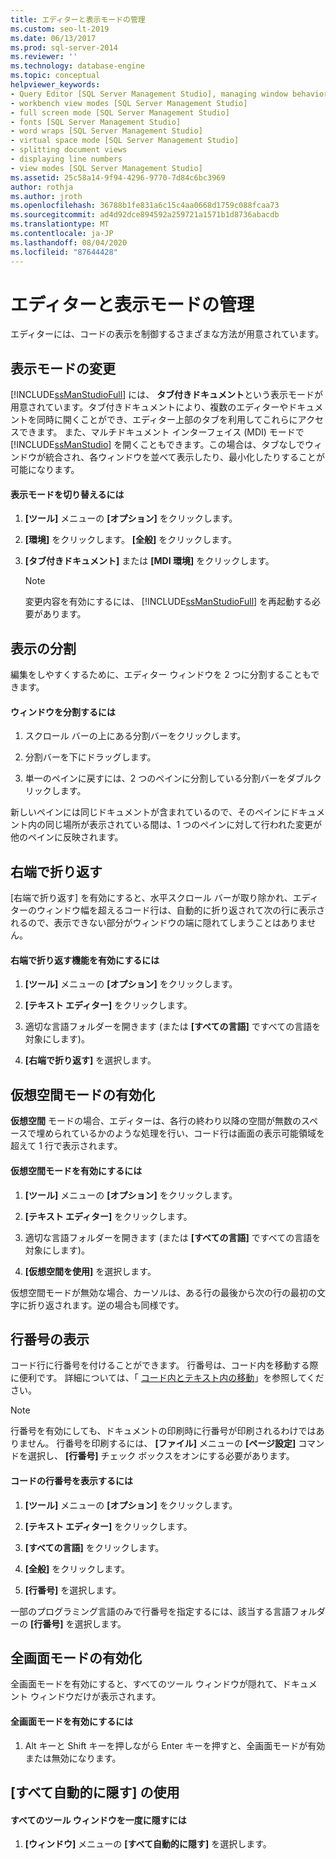 ```yaml
---
title: エディターと表示モードの管理
ms.custom: seo-lt-2019
ms.date: 06/13/2017
ms.prod: sql-server-2014
ms.reviewer: ''
ms.technology: database-engine
ms.topic: conceptual
helpviewer_keywords:
- Query Editor [SQL Server Management Studio], managing window behavior
- workbench view modes [SQL Server Management Studio]
- full screen mode [SQL Server Management Studio]
- fonts [SQL Server Management Studio]
- word wraps [SQL Server Management Studio]
- virtual space mode [SQL Server Management Studio]
- splitting document views
- displaying line numbers
- view modes [SQL Server Management Studio]
ms.assetid: 25c58a14-9f94-4296-9770-7d84c6bc3969
author: rothja
ms.author: jroth
ms.openlocfilehash: 36788b1fe831a6c15c4aa0668d1759c088fcaa73
ms.sourcegitcommit: ad4d92dce894592a259721a1571b1d8736abacdb
ms.translationtype: MT
ms.contentlocale: ja-JP
ms.lasthandoff: 08/04/2020
ms.locfileid: "87644428"
---
```

# <a name="manage-the-editor-and-view-mode"></a>エディターと表示モードの管理
  エディターには、コードの表示を制御するさまざまな方法が用意されています。  
  
## <a name="changing-the-view-mode"></a>表示モードの変更  
 [!INCLUDE[ssManStudioFull](../../includes/ssmanstudiofull-md.md)] には、 **タブ付きドキュメント**という表示モードが用意されています。タブ付きドキュメントにより、複数のエディターやドキュメントを同時に開くことができ、エディター上部のタブを利用してこれらにアクセスできます。 また、マルチドキュメント インターフェイス (MDI) モードで [!INCLUDE[ssManStudio](../../includes/ssmanstudio-md.md)] を開くこともできます。この場合は、タブなしでウィンドウが統合され、各ウィンドウを並べて表示したり、最小化したりすることが可能になります。  
  
#### <a name="to-switch-between-view-modes"></a>表示モードを切り替えるには  
  
1.  **[ツール]** メニューの **[オプション]** をクリックします。  
  
2.  **[環境]** をクリックします。 **[全般]** をクリックします。  
  
3.  **[タブ付きドキュメント]** または **[MDI 環境]** をクリックします。  
  
    > [!NOTE]  
    >  変更内容を有効にするには、 [!INCLUDE[ssManStudioFull](../../includes/ssmanstudiofull-md.md)] を再起動する必要があります。  
  
## <a name="splitting-the-view"></a>表示の分割  
 編集をしやすくするために、エディター ウィンドウを 2 つに分割することもできます。  
  
#### <a name="to-split-a-window"></a>ウィンドウを分割するには  
  
1.  スクロール バーの上にある分割バーをクリックします。  
  
2.  分割バーを下にドラッグします。  
  
3.  単一のペインに戻すには、2 つのペインに分割している分割バーをダブルクリックします。  
  
 新しいペインには同じドキュメントが含まれているので、そのペインにドキュメント内の同じ場所が表示されている間は、1 つのペインに対して行われた変更が他のペインに反映されます。  
  
## <a name="word-wrap"></a>右端で折り返す  
 [右端で折り返す] を有効にすると、水平スクロール バーが取り除かれ、エディターのウィンドウ幅を超えるコード行は、自動的に折り返されて次の行に表示されるので、表示できない部分がウィンドウの端に隠れてしまうことはありません。  
  
#### <a name="to-activate-word-wrap"></a>右端で折り返す機能を有効にするには  
  
1.  **[ツール]** メニューの **[オプション]** をクリックします。  
  
2.  **[テキスト エディター]** をクリックします。  
  
3.  適切な言語フォルダーを開きます (または **[すべての言語]** ですべての言語を対象にします)。  
  
4.  **[右端で折り返す]** を選択します。  
  
## <a name="enabling-virtual-space-mode"></a>仮想空間モードの有効化  
 **仮想空間** モードの場合、エディターは、各行の終わり以降の空間が無数のスペースで埋められているかのような処理を行い、コード行は画面の表示可能領域を超えて 1 行で表示されます。  
  
#### <a name="to-enable-virtual-space-mode"></a>仮想空間モードを有効にするには  
  
1.  **[ツール]** メニューの **[オプション]** をクリックします。  
  
2.  **[テキスト エディター]** をクリックします。  
  
3.  適切な言語フォルダーを開きます (または **[すべての言語]** ですべての言語を対象にします)。  
  
4.  **[仮想空間を使用]** を選択します。  
  
 仮想空間モードが無効な場合、カーソルは、ある行の最後から次の行の最初の文字に折り返されます。逆の場合も同様です。  
  
## <a name="displaying-line-numbers"></a>行番号の表示  
 コード行に行番号を付けることができます。 行番号は、コード内を移動する際に便利です。 詳細については、「 [コード内とテキスト内の移動](navigate-code-and-text.md)」を参照してください。  
  
> [!NOTE]  
>  行番号を有効にしても、ドキュメントの印刷時に行番号が印刷されるわけではありません。 行番号を印刷するには、 **[ファイル]** メニューの **[ページ設定]** コマンドを選択し、 **[行番号]** チェック ボックスをオンにする必要があります。  
  
#### <a name="to-display-line-numbers-in-code"></a>コードの行番号を表示するには  
  
1.  **[ツール]** メニューの **[オプション]** をクリックします。  
  
2.  **[テキスト エディター]** をクリックします。  
  
3.  **[すべての言語]** をクリックします。  
  
4.  **[全般]** をクリックします。  
  
5.  **[行番号]** を選択します。  
  
 一部のプログラミング言語のみで行番号を指定するには、該当する言語フォルダーの **[行番号]** を選択します。  
  
## <a name="enabling-full-screen-mode"></a>全画面モードの有効化  
 全画面モードを有効にすると、すべてのツール ウィンドウが隠れて、ドキュメント ウィンドウだけが表示されます。  
  
#### <a name="to-enable-full-screen-mode"></a>全画面モードを有効にするには  
  
1.  Alt キーと Shift キーを押しながら Enter キーを押すと、全画面モードが有効または無効になります。  
  
## <a name="using-auto-hide-all"></a>[すべて自動的に隠す] の使用  
  
#### <a name="to-hide-all-the-tool-windows-at-once"></a>すべてのツール ウィンドウを一度に隠すには  
  
1.  **[ウィンドウ]** メニューの **[すべて自動的に隠す]** を選択します。  
  
  
